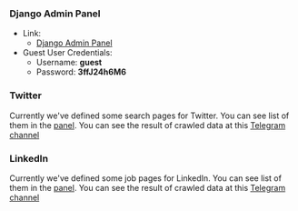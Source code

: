 ### Django Admin Panel

- Link:
    * [Django Admin Panel](https://social.m-gh.com/secret-admin/)
- Guest User Credentials:
    * Username: **guest**
    * Password: **3ffJ24h6M6**


### Twitter
Currently we've defined some search pages for Twitter. You can see list of them in the [panel](https://social.m-gh.com/secret-admin/twitter/searchpage/).
You can see the result of crawled data at this [Telegram channel](https://t.me/twitter_python)

### LinkedIn
Currently we've defined some job pages for LinkedIn. You can see list of them in the [panel](https://social.m-gh.com/secret-admin/linkedin/jobpage/).
You can see the result of crawled data at this [Telegram channel](https://t.me/twitter_python)